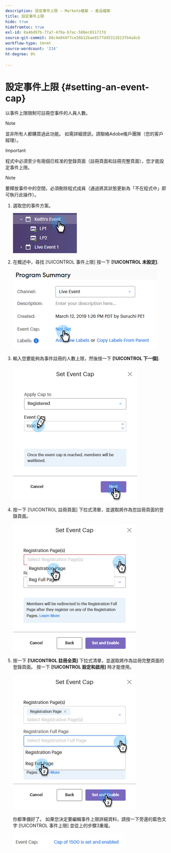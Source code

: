 ```yaml
---
description: 設定事件上限 — Marketo檔案 — 產品檔案
title: 設定事件上限
hide: true
hidefromtoc: true
exl-id: 8a46d97b-77a7-479a-b7ac-580ec65171fd
source-git-commit: 88c4e844f7ce26b12bae8177dd5311813fb4adcb
workflow-type: tm+mt
source-wordcount: '214'
ht-degree: 0%

---
```


# 設定事件上限 {#setting-an-event-cap}

以事件上限限制可註冊您事件的人員人數。

>[!NOTE]
>
>並非所有人都購買過此功能。 如需詳細資訊，請聯絡Adobe帳戶團隊（您的客戶經理）。

>[!IMPORTANT]
>程式中必須至少有兩個已核准的登錄頁面（註冊頁面和註冊完整頁面），您才能設定事件上限。

>[!NOTE]
>
>要釋放事件中的空間，必須刪除程式成員（通過將其狀態更新為「不在程式中」即可執行此操作）。

1. 選取您的事件方案。

   ![影像一](assets/setting-an-event-cap-1.png)

1. 在概述中，尋找 [!UICONTROL 事件上限] 按一下 **[!UICONTROL 未設定]**.

   ![影像二](assets/setting-an-event-cap-2.png)

1. 輸入您要能夠為事件註冊的人數上限，然後按一下 **[!UICONTROL 下一個]**.

   ![第三圖](assets/setting-an-event-cap-3.png)

1. 按一下 [!UICONTROL 註冊頁面] 下拉式清單，並選取將作為您註冊頁面的登錄頁面。

   ![影像四](assets/setting-an-event-cap-4.png)

1. 按一下 **[!UICONTROL 註冊全頁]** 下拉式清單，並選取將作為註冊完整頁面的登錄頁面。 按一下 **[!UICONTROL 設定和啟用]** 時才能使用。

   ![第五圖](assets/setting-an-event-cap-5.png)

   你都準備好了。 如果您決定要編輯事件上限詳細資料，請按一下旁邊的藍色文字 [!UICONTROL 事件上限] 並從上的步驟3重複。

   ![第六圖](assets/setting-an-event-cap-6.png)
